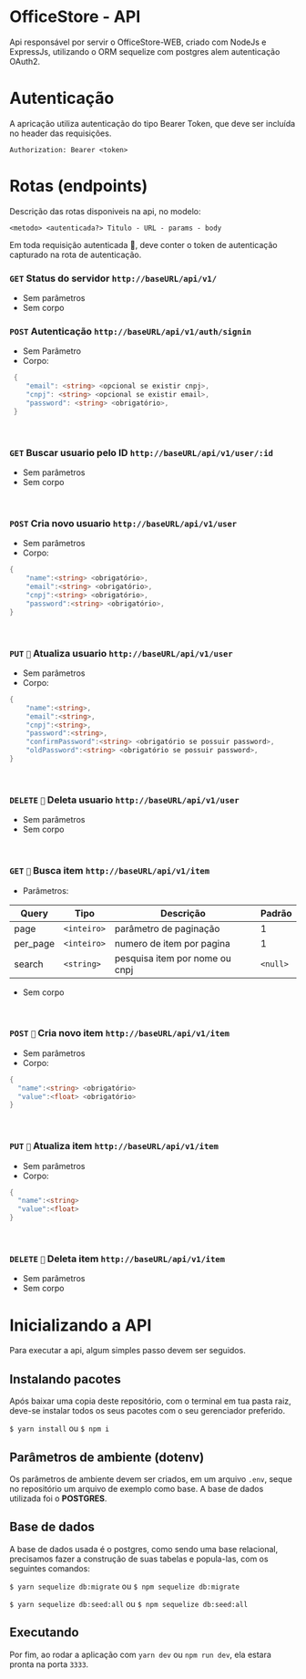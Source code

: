 # OfficeStore - API

Api responsável por servir o OfficeStore-WEB, criado com NodeJs e ExpressJs, utilizando o ORM sequelize com postgres alem autenticação OAuth2.

# Autenticação

A apricação utiliza autenticação do tipo Bearer Token, que deve ser incluída no header das requisições.

`Authorization: Bearer <token>`

# Rotas (endpoints)

Descrição das rotas disponiveis na api, no modelo:

`<metodo> <autenticada?> Titulo - URL - params - body`

Em toda requisição autenticada 👮, deve conter o token de autenticação capturado na rota de autenticação.

### `GET` Status do servidor `http://baseURL/api/v1/`
- Sem parâmetros
- Sem corpo
&nbsp;
### `POST` Autenticação `http://baseURL/api/v1/auth/signin`
 - Sem Parâmetro
 - Corpo:
```CS
 {
 	"email": <string> <opcional se existir cnpj>,
 	"cnpj": <string> <opcional se existir email>,
	"password": <string> <obrigatório>,
 }
 ```
&nbsp;
### `GET` Buscar usuario pelo ID `http://baseURL/api/v1/user/:id`
- Sem parâmetros
- Sem corpo

&nbsp;

### `POST` Cria novo usuario `http://baseURL/api/v1/user`
- Sem parâmetros
- Corpo:
```CS
{
	"name":<string> <obrigatório>,
	"email":<string> <obrigatório>,
	"cnpj":<string> <obrigatório>,
	"password":<string> <obrigatório>,
}
```
&nbsp;
### `PUT` `👮` Atualiza usuario `http://baseURL/api/v1/user`
- Sem parâmetros
- Corpo:
```CS
{
	"name":<string>,
	"email":<string>,
	"cnpj":<string>,
	"password":<string>,
	"confirmPassword":<string> <obrigatório se possuir password>,
	"oldPassword":<string> <obrigatório se possuir password>,
}
```
&nbsp;
### `DELETE`  `👮` Deleta usuario `http://baseURL/api/v1/user`
- Sem parâmetros
- Sem corpo

&nbsp;
### `GET`  `👮` Busca item `http://baseURL/api/v1/item`
- Parâmetros:

| Query | Tipo | Descrição | Padrão |
| ------------ | ------------ | ------------ | ------------ |
| page | `<inteiro>` | parâmetro de paginação | 1
| per_page | `<inteiro>` | numero de item por pagina | 1 |
| search | `<string>` | pesquisa item por nome ou cnpj | `<null>` |

- Sem corpo

&nbsp;
### `POST`  `👮` Cria novo item `http://baseURL/api/v1/item`
- Sem parâmetros
- Corpo:
```CS
{
  "name":<string> <obrigatório>
  "value":<float> <obrigatório>
}
```
&nbsp;

### `PUT`  `👮` Atualiza item `http://baseURL/api/v1/item`
- Sem parâmetros
- Corpo:
```CS
{
  "name":<string>
  "value":<float>
}
```

&nbsp;
### `DELETE`  `👮` Deleta item `http://baseURL/api/v1/item`
- Sem parâmetros
- Sem corpo
&nbsp;
# Inicializando a API

Para executar a api, algum simples passo devem ser seguidos. 

## Instalando pacotes
Após baixar uma copia deste repositório, com o terminal em tua pasta raiz, deve-se instalar todos os seus pacotes com o seu gerenciador preferido.

`$ yarn install` ou `$ npm i`

## Parâmetros de ambiente (dotenv)
Os parâmetros de ambiente devem ser criados, em um arquivo `.env`, seque no repositório um arquivo de exemplo como base. A base de dados utilizada foi o **POSTGRES**.

## Base de dados
A base de dados usada é o postgres, como sendo uma base relacional, precisamos fazer a construção de suas tabelas e popula-las, com os seguintes comandos:

`$ yarn sequelize db:migrate` ou `$ npm sequelize db:migrate`

`$ yarn sequelize db:seed:all` ou `$ npm sequelize db:seed:all`

## Executando
Por fim, ao rodar a aplicação com `yarn dev` ou `npm run dev`, ela estara pronta na porta `3333`.

